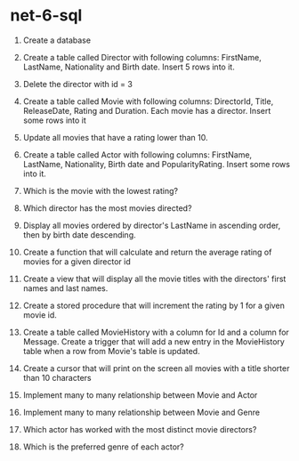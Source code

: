 # net-6-sql
1. Create a database
2. Create a table called Director with following columns: FirstName, LastName, Nationality and Birth date. Insert 5 rows into it.
3. Delete the director with id = 3
4. Create a table called Movie with following columns: DirectorId, Title, ReleaseDate, Rating and Duration. Each movie has a director. Insert some rows into it
5. Update all movies that have a rating lower than 10.
6. Create a table called Actor with following columns: FirstName, LastName, Nationality, Birth date and PopularityRating. Insert some rows into it.
7. Which is the movie with the lowest rating?
8. Which director has the most movies directed?
9. Display all movies ordered by director's LastName in ascending order, then by birth date descending. 

10. Create a function that will calculate and return the average rating of movies for a given director id
11. Create a view that will display all the movie titles with the directors' first names and last names. 
12. Create a stored procedure that will increment the rating by 1 for a given movie id.
13. Create a table called MovieHistory with a column for Id and a column for Message. 
                Create a trigger that will add a new entry in the MovieHistory table when a row from Movie's table is updated.
14. Create a cursor that will print on the screen all movies with a title shorter than 10 characters
15. Implement many to many relationship between Movie and Actor
16. Implement many to many relationship between Movie and Genre
17. Which actor has worked with the most distinct movie directors?
18. Which is the preferred genre of each actor?
